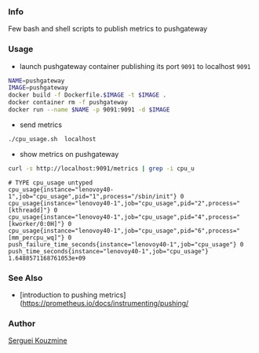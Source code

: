 ### Info

Few bash and shell scripts to publish metrics to pushgateway

### Usage
* launch pushgateway container publishing its port `9091` to localhost `9091`
```sh
NAME=pushgateway
IMAGE=pushgateway
docker build -f Dockerfile.$IMAGE -t $IMAGE . 
docker container rm -f pushgateway
docker run --name $NAME -p 9091:9091 -d $IMAGE
```
* send metrics
```sh
./cpu_usage.sh  localhost
```
* show metrics on pushgateway
```sh
curl -s http://localhost:9091/metrics | grep -i cpu_u
```
```text
# TYPE cpu_usage untyped
cpu_usage{instance="lenovoy40-1",job="cpu_usage",pid="1",process="/sbin/init"} 0
cpu_usage{instance="lenovoy40-1",job="cpu_usage",pid="2",process="[kthreadd]"} 0
cpu_usage{instance="lenovoy40-1",job="cpu_usage",pid="4",process="[kworker/0:0H]"} 0
cpu_usage{instance="lenovoy40-1",job="cpu_usage",pid="6",process="[mm_percpu_wq]"} 0
push_failure_time_seconds{instance="lenovoy40-1",job="cpu_usage"} 0
push_time_seconds{instance="lenovoy40-1",job="cpu_usage"} 1.6488571168761053e+09
```
### See Also
 * [introduction to pushing metrics](https://prometheus.io/docs/instrumenting/pushing/
### Author
[Serguei Kouzmine](kouzmine_serguei@yahoo.com)
